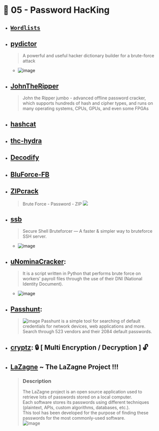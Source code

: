 # 🔸 05 - Password HacKing
- ## [`Wordlists`](./Wordlists)
- ## [pydictor](https://github.com/LandGrey/pydictor)
  > A powerful and useful hacker dictionary builder for a brute-force attack
    - ![image](https://user-images.githubusercontent.com/51442719/173205260-3f8535d0-67ef-4778-a63c-0977e9704aaa.png) 
- ## [JohnTheRipper](https://github.com/magnumripper/JohnTheRipper)
  > John the Ripper jumbo - advanced offline password cracker, which supports hundreds of hash and cipher types, and runs on many operating systems, CPUs, GPUs, and even some FPGAs  
- ## [hashcat](https://github.com/hashcat/hashcat)
- ## [thc-hydra](https://github.com/vanhauser-thc/thc-hydra)
- ## [Decodify](https://github.com/s0md3v/Decodify)
- ## [BluForce-FB](https://github.com/AngelSecurityTeam/BluForce-FB)
- ## [ZIPcrack](https://github.com/d4t4s3c/ZIPcrack)
  > Brute Force - Password - ZIP
  > ![](https://github.com/d4t4s3c/ZIPcrack/blob/main/screenshot.png)
- ## [ssb](https://github.com/kitabisa/ssb)
  > Secure Shell Bruteforcer — A faster & simpler way to bruteforce SSH server.
    - ![image](https://user-images.githubusercontent.com/51442719/173209514-f44d3ccd-9390-43d7-bfde-a1261da64a9f.png)
- ## [uNominaCracker](https://github.com/m3n0sd0n4ld/uNominaCracker):
  > It is a script written in Python that performs brute force on workers' payroll files through the use of their DNI (National Identity Document).
    - ![image](https://user-images.githubusercontent.com/51442719/173247185-71fdb405-5d5b-4fc8-8605-6eea27321eaf.png)
- ## [Passhunt](https://github.com/Viralmaniar/Passhunt): 
  > ![image](https://user-images.githubusercontent.com/51442719/173314992-741c34b0-43d9-44c5-b8b1-7eaa3916c240.png) 
  > Passhunt is a simple tool for searching of default credentials for network devices, web applications and more. <br> Search through 523 vendors and their 2084 default passwords.
- ## [cryptz](https://github.com/iinc0gnit0/cryptz): 🔒 [ Multi Encryption / Decryption ] 🔓
- ## [LaZagne](https://github.com/AlessandroZ/LaZagne) ~ The LaZagne Project !!!
  > ### Description
  > The LaZagne project is an open source application used to retrieve lots of passwords stored on a local computer. <br>
  > Each software stores its passwords using different techniques (plaintext, APIs, custom algorithms, databases, etc.). <br>
  > This tool has been developed for the purpose of finding these passwords for the most commonly-used software. <br>
  > ![image](https://user-images.githubusercontent.com/51442719/174459728-fe291408-c2bb-47a9-b632-4a358088b2b1.png)
